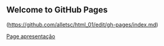 ## Welcome to GitHub Pages

(https://github.com/alletsc/html_01/edit/gh-pages/index.md) 

 <a href='https://alletsc.github.io/html_01/'> Page apresentação </a>
